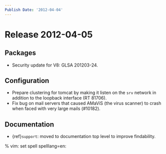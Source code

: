 ```yaml
---
Publish Date: '2012-04-04'
---
```


# Release 2012-04-05

## Packages

- Security update for V8: GLSA 201203-24.

## Configuration

- Prepare clustering for tomcat by making it listen on the `srv` network in
  addition to the loopback interface (RT 81706).
- Fix bug on mail servers that caused AMaViS (the virus scanner) to crash when
  faced with very large mails (#10182).

## Documentation

- {ref}`support`: moved to documentation top level to improve findability.

% vim: set spell spelllang=en:
